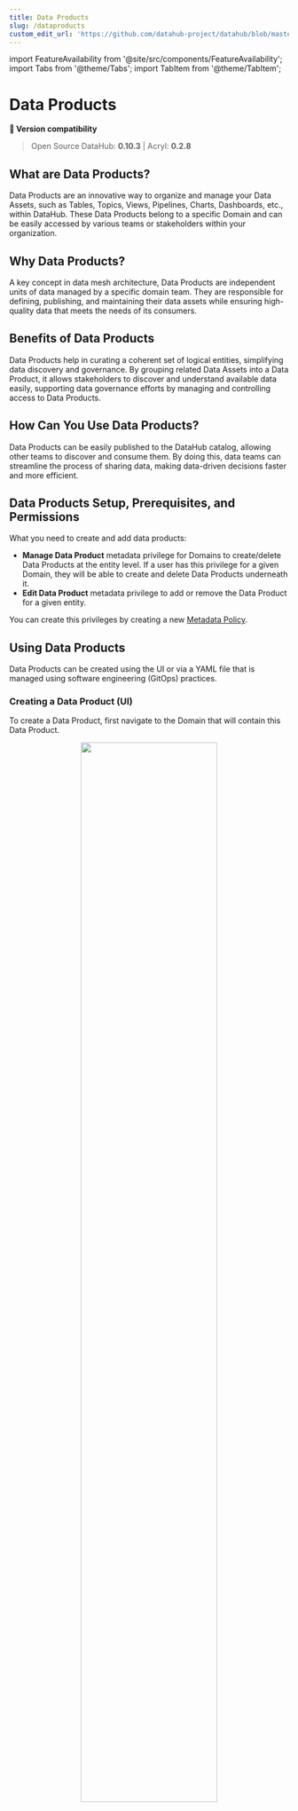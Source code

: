 ```yaml
---
title: Data Products
slug: /dataproducts
custom_edit_url: 'https://github.com/datahub-project/datahub/blob/master/docs/dataproducts.md'
---
```

import FeatureAvailability from '@site/src/components/FeatureAvailability';
import Tabs from '@theme/Tabs';
import TabItem from '@theme/TabItem';

# Data Products

<FeatureAvailability/>

**🤝 Version compatibility**
> Open Source DataHub: **0.10.3** | Acryl: **0.2.8**

## What are Data Products?
Data Products are an innovative way to organize and manage your Data Assets, such as Tables, Topics, Views, Pipelines, Charts, Dashboards, etc., within DataHub. These Data Products belong to a specific Domain and can be easily accessed by various teams or stakeholders within your organization.

## Why Data Products?
A key concept in data mesh architecture, Data Products are independent units of data managed by a specific domain team. They are responsible for defining, publishing, and maintaining their data assets while ensuring high-quality data that meets the needs of its consumers. 

## Benefits of Data Products
Data Products help in curating a coherent set of logical entities, simplifying data discovery and governance. By grouping related Data Assets into a Data Product, it allows stakeholders to discover and understand available data easily, supporting data governance efforts by managing and controlling access to Data Products. 

## How Can You Use Data Products?
Data Products can be easily published to the DataHub catalog, allowing other teams to discover and consume them. By doing this, data teams can streamline the process of sharing data, making data-driven decisions faster and more efficient.

## Data Products Setup, Prerequisites, and Permissions

What you need to create and add data products:

* **Manage Data Product** metadata privilege for Domains to create/delete Data Products at the entity level. If a user has this privilege for a given Domain, they will be able to create and delete Data Products underneath it.
* **Edit Data Product** metadata privilege to add or remove the Data Product for a given entity.

You can create this privileges by creating a new [Metadata Policy](./authorization/policies.md).


## Using Data Products

Data Products can be created using the UI or via a YAML file that is managed using software engineering (GitOps) practices.

### Creating a Data Product (UI)

To create a Data Product, first navigate to the Domain that will contain this Data Product. 

<p align="center">
  <img width="70%"  src="https://raw.githubusercontent.com/datahub-project/static-assets/a84499c124c9123d6831a0e6ad8dd8caf70203a0/imgs/data_products/dataproducts-tab.png"/>
</p>

Then navigate to the Data Products tab on the Domain's home page, and click '+ New Data Product'. 
This will open a new modal where you can configure the settings for your data product. Inside the form, you can choose a name for your Data Product. Most often, this will align with the logical purpose of the Data Product, for example
'Customer Orders' or 'Revenue Attribution'. You can also add documentation for your product to help other users easily discover it. Don't worry, this can be changed later.


<p align="center">
  <img width="70%"  src="https://raw.githubusercontent.com/datahub-project/static-assets/a84499c124c9123d6831a0e6ad8dd8caf70203a0/imgs/data_products/dataproducts-create.png"/>
</p>

Once you've chosen a name and a description, click 'Create' to create the new Data Product. Once you've created the Data Product, you can click on it to continue on to the next step, adding assets to it.

### Assigning an Asset to a Data Product (UI)

You can assign an asset to a Data Product either using the Data Product page as the starting point or the Asset's page as the starting point.
On a Data Product page, click the 'Add Assets' button on the top right corner to add assets to the Data Product.

<p align="center">
  <img width="70%"  src="https://raw.githubusercontent.com/datahub-project/static-assets/a84499c124c9123d6831a0e6ad8dd8caf70203a0/imgs/data_products/dataproducts-add-assets.png"/>
</p>

On an Asset's profile page, use the right sidebar to locate the Data Product section. Click 'Set Data Product', and then search for the Data Product you'd like to add this asset to. When you're done, click 'Add'.

<p align="center">
  <img width="70%"  src="https://raw.githubusercontent.com/datahub-project/static-assets/a84499c124c9123d6831a0e6ad8dd8caf70203a0/imgs/data_products/dataproducts-set.png"/>
</p>

To remove an asset from a Data Product, click the 'x' icon on the Data Product label. 

> Notice: Adding or removing an asset from a Data Product requires the `Edit Data Product` Metadata Privilege, which can be granted
> by a [Policy](authorization/policies.md).

### Creating a Data Product (YAML + git)
DataHub ships with a YAML-based Data Product spec for defining and managing Data Products as code.

Here is an example of a Data Product named "Pet of the Week" which belongs to the **Marketing** domain and contains three data assets. The **Spec** tab describes the JSON Schema spec for a DataHub data product file.

<Tabs>
<TabItem value="sample" label="Example" default>

```yaml
# Inlined from /metadata-ingestion/examples/data_product/dataproduct.yaml
id: pet_of_the_week
domain: Marketing
display_name: Pet of the Week Campaign
description: |-
  This campaign includes Pet of the Week data.

# List of assets that belong to this Data Product
assets:
  - urn:li:dataset:(urn:li:dataPlatform:snowflake,long_tail_companions.analytics.pet_details,PROD)
  - urn:li:dashboard:(looker,dashboards.19)
  - urn:li:dataFlow:(airflow,snowflake_load,prod)

owners:
  - id: urn:li:corpuser:jdoe
    type: BUSINESS_OWNER

# Tags associated with this Data Product
tags:
  - urn:li:tag:adoption

# Glossary Terms associated with this Data Product
terms:
  - urn:li:glossaryTerm:ClientsAndAccounts.AccountBalance

# Custom Properties
properties:
  lifecycle: production
  sla: 7am every day

```

:::note

When bare domain names like `Marketing` is used, `datahub` will first check if a domain like `urn:li:domain:Marketing` is provisioned, failing that; it will check for a provisioned domain that has the same name. If we are unable to resolve bare domain names to provisioned domains, then yaml-based ingestion will refuse to proceeed until the domain is provisioned on DataHub.

:::

You can also provide fully-qualified domain names (e.g. `urn:li:domain:dcadded3-2b70-4679-8b28-02ac9abc92eb`) to ensure that no ingestion-time domain resolution is needed.

</TabItem>
<TabItem value="schema" label="Spec">

```json
{
  "title": "DataProduct",
  "description": "This is a DataProduct class which represents a DataProduct\n\nArgs:\n    id (str): The id of the Data Product\n    domain (str): The domain that the Data Product belongs to. Either as a name or a fully-qualified urn.\n    owners (Optional[List[str, Ownership]]): A list of owners and their types.\n    display_name (Optional[str]): The name of the Data Product to display in the UI\n    description (Optional[str]): A documentation string for the Data Product\n    tags (Optional[List[str]]): An array of tags (either bare ids or urns) for the Data Product\n    terms (Optional[List[str]]): An array of terms (either bare ids or urns) for the Data Product\n    assets (List[str]): An array of entity urns that are part of the Data Product",
  "type": "object",
  "properties": {
    "id": {
      "title": "Id",
      "type": "string"
    },
    "domain": {
      "title": "Domain",
      "type": "string"
    },
    "assets": {
      "title": "Assets",
      "type": "array",
      "items": {
        "type": "string"
      }
    },
    "display_name": {
      "title": "Display Name",
      "type": "string"
    },
    "owners": {
      "title": "Owners",
      "type": "array",
      "items": {
        "anyOf": [
          {
            "type": "string"
          },
          {
            "$ref": "#/definitions/Ownership"
          }
        ]
      }
    },
    "description": {
      "title": "Description",
      "type": "string"
    },
    "tags": {
      "title": "Tags",
      "type": "array",
      "items": {
        "type": "string"
      }
    },
    "terms": {
      "title": "Terms",
      "type": "array",
      "items": {
        "type": "string"
      }
    },
    "properties": {
      "title": "Properties",
      "type": "object",
      "additionalProperties": {
        "type": "string"
      }
    },
    "external_url": {
      "title": "External Url",
      "type": "string"
    }
  },
  "required": [
    "id",
    "domain"
  ],
  "additionalProperties": false,
  "definitions": {
    "Ownership": {
      "title": "Ownership",
      "type": "object",
      "properties": {
        "id": {
          "title": "Id",
          "type": "string"
        },
        "type": {
          "title": "Type",
          "type": "string"
        }
      },
      "required": [
        "id",
        "type"
      ],
      "additionalProperties": false
    }
  }
}

```

</TabItem>
</Tabs>


To sync this yaml file to DataHub, use the `datahub` cli via the `dataproduct` group of commands.
```shell
datahub dataproduct upsert -f user_dataproduct.yaml
```

### Keeping the YAML file sync-ed with changes in UI

The `datahub` cli allows you to keep this YAML file synced with changes happening in the UI. All you have to do is run the `datahub dataproduct diff` command.

Here is an example invocation that checks if there is any diff and updates the file in place:
```shell
datahub dataproduct diff -f user_dataproduct.yaml --update
```

This allows you to manage your data product definition in git while still allowing for edits in the UI. Business Users and Developers can both collaborate on the definition of a data product with ease using this workflow.


### Advanced cli commands for managing Data Products

There are many more advanced cli commands for managing Data Products as code. Take a look at the [Data Products section](./cli.md#dataproduct-data-product-entity) on the CLI reference guide for more details.


### What updates are planned for the Data Products feature?

The following features are next on the roadmap for Data Products
- Support for marking data assets in a Data Product as private versus shareable for other teams to consume
- Support for declaring lineage manually to upstream and downstream data products
- Support for declaring logical schema for Data Products
- Support for associating data contracts with Data Products
- Support for semantic versioning of the Data Product entity


### Related Features

* [Domains](./domains.md)
* [Glossary Terms](./glossary/business-glossary.md)
* [Tags](./tags.md)


*Need more help? Join the conversation in [Slack](http://slack.datahubproject.io)!*
